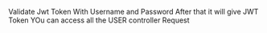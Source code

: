 Validate Jwt Token With Username and Password
After that it will give JWT Token 
YOu can access all the USER controller Request
